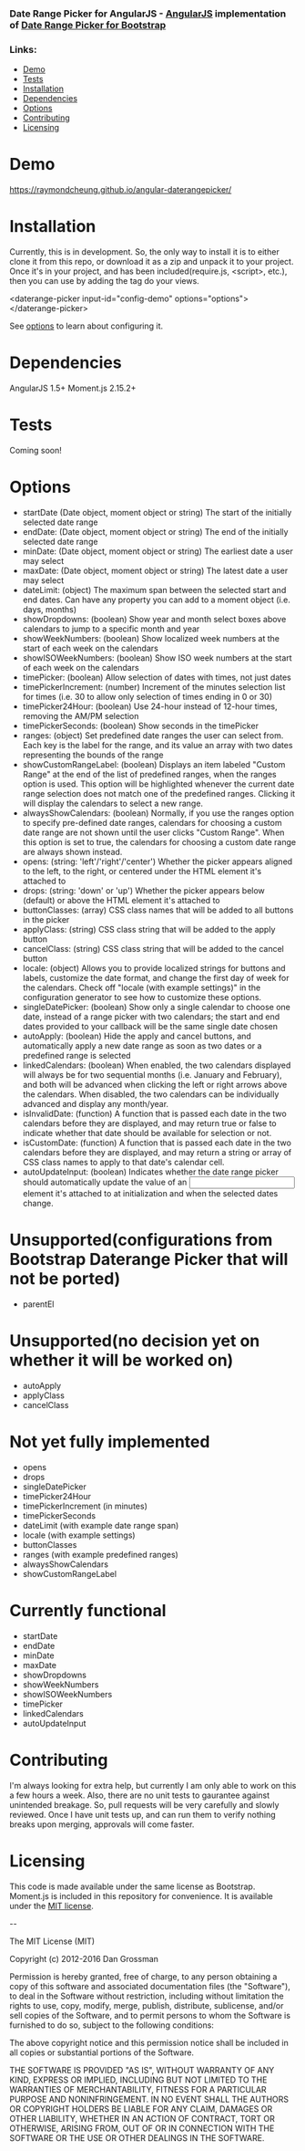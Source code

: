 ### Date Range Picker for AngularJS - [AngularJS](https://github.com/angular/angular.js/) implementation of [Date Range Picker for Bootstrap](https://github.com/dangrossman/bootstrap-daterangepicker)

### Links:
- [Demo](#demo)
- [Tests](#tests)
- [Installation](#installation)
- [Dependencies](#dependencies)
- [Options](#options)
- [Contributing](#contributing)
- [Licensing](#licensing)

# Demo
https://raymondcheung.github.io/angular-daterangepicker/

# Installation
Currently, this is in development.  So, the only way to install it is to either clone it from this repo, or download it as a zip and unpack it to your project.  Once it's in your project, and has been included(require.js, \<script>, etc.), then you can use by adding the tag do your views.

\<daterange-picker input-id="config-demo" options="options">\</daterange-picker>

See [options](#options) to learn about configuring it.

# Dependencies
AngularJS 1.5+
Moment.js 2.15.2+

# Tests
Coming soon!

# Options
- startDate (Date object, moment object or string) The start of the initially selected date range
- endDate: (Date object, moment object or string) The end of the initially selected date range
- minDate: (Date object, moment object or string) The earliest date a user may select
- maxDate: (Date object, moment object or string) The latest date a user may select
- dateLimit: (object) The maximum span between the selected start and end dates. Can have any property you can add to a moment object (i.e. days, months)
- showDropdowns: (boolean) Show year and month select boxes above calendars to jump to a specific month and year
- showWeekNumbers: (boolean) Show localized week numbers at the start of each week on the calendars
- showISOWeekNumbers: (boolean) Show ISO week numbers at the start of each week on the calendars
- timePicker: (boolean) Allow selection of dates with times, not just dates
- timePickerIncrement: (number) Increment of the minutes selection list for times (i.e. 30 to allow only selection of times ending in 0 or 30)
- timePicker24Hour: (boolean) Use 24-hour instead of 12-hour times, removing the AM/PM selection
- timePickerSeconds: (boolean) Show seconds in the timePicker
- ranges: (object) Set predefined date ranges the user can select from. Each key is the label for the range, and its value an array with two dates representing the bounds of the range
- showCustomRangeLabel: (boolean) Displays an item labeled "Custom Range" at the end of the list of predefined ranges, when the ranges option is used. This option will be highlighted whenever the current date range selection does not match one of the predefined ranges. Clicking it will display the calendars to select a new range.
- alwaysShowCalendars: (boolean) Normally, if you use the ranges option to specify pre-defined date ranges, calendars for choosing a custom date range are not shown until the user clicks "Custom Range". When this option is set to true, the calendars for choosing a custom date range are always shown instead.
- opens: (string: 'left'/'right'/'center') Whether the picker appears aligned to the left, to the right, or centered under the HTML element it's attached to
- drops: (string: 'down' or 'up') Whether the picker appears below (default) or above the HTML element it's attached to
- buttonClasses: (array) CSS class names that will be added to all buttons in the picker
- applyClass: (string) CSS class string that will be added to the apply button
- cancelClass: (string) CSS class string that will be added to the cancel button
- locale: (object) Allows you to provide localized strings for buttons and labels, customize the date format, and change the first day of week for the calendars. Check off "locale (with example settings)" in the configuration generator to see how to customize these options.
- singleDatePicker: (boolean) Show only a single calendar to choose one date, instead of a range picker with two calendars; the start and end dates provided to your callback will be the same single date chosen
- autoApply: (boolean) Hide the apply and cancel buttons, and automatically apply a new date range as soon as two dates or a predefined range is selected
- linkedCalendars: (boolean) When enabled, the two calendars displayed will always be for two sequential months (i.e. January and February), and both will be advanced when clicking the left or right arrows above the calendars. When disabled, the two calendars can be individually advanced and display any month/year.
- isInvalidDate: (function) A function that is passed each date in the two calendars before they are displayed, and may return true or false to indicate whether that date should be available for selection or not.
- isCustomDate: (function) A function that is passed each date in the two calendars before they are displayed, and may return a string or array of CSS class names to apply to that date's calendar cell.
- autoUpdateInput: (boolean) Indicates whether the date range picker should automatically update the value of an <input> element it's attached to at initialization and when the selected dates change.

# Unsupported(configurations from Bootstrap Daterange Picker that will not be ported)
- parentEl

# Unsupported(no decision yet on whether it will be worked on)
- autoApply
- applyClass
- cancelClass

# Not yet fully implemented
- opens
- drops
- singleDatePicker
- timePicker24Hour
- timePickerIncrement (in minutes)
- timePickerSeconds
- dateLimit (with example date range span)
- locale (with example settings)
- buttonClasses
- ranges (with example predefined ranges)
- alwaysShowCalendars
- showCustomRangeLabel

# Currently functional
- startDate
- endDate
- minDate
- maxDate
- showDropdowns
- showWeekNumbers
- showISOWeekNumbers
- timePicker
- linkedCalendars
- autoUpdateInput

# Contributing
I'm always looking for extra help, but currently I am only able to work on this a few hours a week.  Also, there are no unit tests to gaurantee against unintended breakage.  So, pull requests will be very carefully and slowly reviewed.  Once I have unit tests up, and can run them to verify nothing breaks upon merging, approvals will come faster.

# Licensing

This code is made available under the same license as Bootstrap. Moment.js is included in this repository
for convenience. It is available under the [MIT license](http://www.opensource.org/licenses/mit-license.php).

--

The MIT License (MIT)

Copyright (c) 2012-2016 Dan Grossman

Permission is hereby granted, free of charge, to any person obtaining a copy
of this software and associated documentation files (the "Software"), to deal
in the Software without restriction, including without limitation the rights
to use, copy, modify, merge, publish, distribute, sublicense, and/or sell
copies of the Software, and to permit persons to whom the Software is
furnished to do so, subject to the following conditions:

The above copyright notice and this permission notice shall be included in
all copies or substantial portions of the Software.

THE SOFTWARE IS PROVIDED "AS IS", WITHOUT WARRANTY OF ANY KIND, EXPRESS OR
IMPLIED, INCLUDING BUT NOT LIMITED TO THE WARRANTIES OF MERCHANTABILITY,
FITNESS FOR A PARTICULAR PURPOSE AND NONINFRINGEMENT. IN NO EVENT SHALL THE
AUTHORS OR COPYRIGHT HOLDERS BE LIABLE FOR ANY CLAIM, DAMAGES OR OTHER
LIABILITY, WHETHER IN AN ACTION OF CONTRACT, TORT OR OTHERWISE, ARISING FROM,
OUT OF OR IN CONNECTION WITH THE SOFTWARE OR THE USE OR OTHER DEALINGS IN
THE SOFTWARE.
